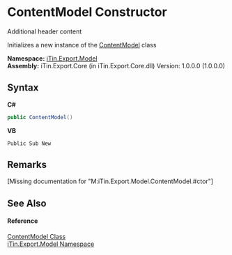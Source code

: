 # ContentModel Constructor 
Additional header content 

Initializes a new instance of the <a href="181a21a1-8a68-a21c-90a4-a1fcca152ec1">ContentModel</a> class

**Namespace:**&nbsp;<a href="ef57ffcc-e95e-b212-5a46-9aa6f5a3511f">iTin.Export.Model</a><br />**Assembly:**&nbsp;iTin.Export.Core (in iTin.Export.Core.dll) Version: 1.0.0.0 (1.0.0.0)

## Syntax

**C#**<br />
``` C#
public ContentModel()
```

**VB**<br />
``` VB
Public Sub New
```


## Remarks
\[Missing <remarks> documentation for "M:iTin.Export.Model.ContentModel.#ctor"\]

## See Also


#### Reference
<a href="181a21a1-8a68-a21c-90a4-a1fcca152ec1">ContentModel Class</a><br /><a href="ef57ffcc-e95e-b212-5a46-9aa6f5a3511f">iTin.Export.Model Namespace</a><br />
